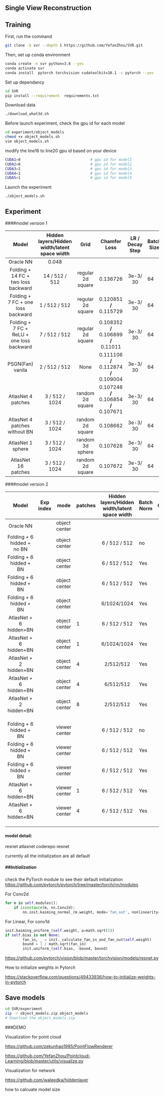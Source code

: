 ## Single View Reconstruction

## Training 

First, run the command 

```bash
git clone -b svr --depth 1 https://github.com/YefanZhou/SVR.git
```

Then, set up conda environment

```bash
conda create -n svr python=3.6 --yes
conda activate svr
conda install  pytorch torchvision cudatoolkit=10.1 -c pytorch --yes
```

Set up dependancy

```bash
cd SVR
pip install --requirement  requirements.txt
```

Download data

```bash
./download_what3d.sh
```

Before launch experiment, check the gpu id for each model

```bash
cd experiment/object_models
chmod +x object_models.sh
vim object_models.sh
```

modify the line16 to line20 gpu id based on your device 

```sh
CUDA1=0                                # gpu id for model1 
CUDA2=0                                # gpu id for model2 
CUDA3=1                                # gpu id for model3 
CUDA4=1                                # gpu id for model4 
CUDA5=1                                # gpu id for model5
```

Launch the experiment

```bash
./object_models.sh
```

## Experiment 

####model version 1

|                   Model                   | Hidden layers/Hidden width/latent space width |       Grid        |              Chamfer Loss              | LR / Decay Step | Batch Size | Time   per epoch | Total Epoch |      |
| :---------------------------------------: | :-------------------------------------------: | :---------------: | :------------------------------------: | :-------------: | ---------- | ---------------- | ----------- | ---- |
|                 Oracle NN                 |                     0.048                     |                   |                                        |                 |            |                  |             |      |
|    Folding + 14 FC + two loss backward    |                14 / 512 /  512                | regular 2d square |                0.136726                |    3e-3/ 30     | 64         | 12 min           | 70          |      |
|    Folding + 7 FC + one loss backward     |                1  /  512 / 512                | regular 2d square |        0.120851 **/** 0.115729         |    3e-3/ 30     | 64         | 7.9min           | 70          |      |
| Folding + 7 FC + ReLU + one loss backward |                7  /  512 / 512                | regular 2d square | 0.108352 **/** 0.106899 **/** 0.11011  |    3e-3/ 30     | 64         | 7.9min           | 70          |      |
|             PSGN(Fan) vanila              |               2  /  512  / 512                |       None        | 0.111106 **/** 0.112874 **/** 0.109004 |    3e-3/ 30     | 64         | 3.6min           | 70          |      |
|            AtlasNet 4 patches             |               3 /   512 / 1024                | random  2d square | 0.107248 **/** 0.106854 **/** 0.107671 |    3e-3/ 30     | 64         | 7.8min           | 70          |      |
|       AtlasNet 4 patches without BN       |               3 /   512 / 1024                | random  2d square |                0.108662                |    3e-3/ 30     | 64         | 7.8min           | 70          |      |
|             AtlasNet 1 sphere             |               3 /   512 / 1024                | random  3d sphere |                0.107628                |    3e-3/ 30     | 64         | 12 min(in P100)  | 70          |      |
|            AtlasNet 16 patches            |               3 /   512 / 1024                | random  2d square |                0.107672                |    3e-3/ 30     | 64         | 16min(in P100)   | 70          |      |

####model version 2

|           Model            | Exp index | mode           | patches | Hidden layers/Hidden width/latent space width | Batch Norm | Grid | Train Chamfer Loss | Test Chamfer Loss | LR / Decay Step | Batch Size | Time   per epoch | Total Epoch | GPU Occupancy | Model Size | Status |
| :------------------------: | --------- | -------------- | ------- | :-------------------------------------------: | ---------- | :--: | ------------------ | :---------------: | :-------------: | ---------- | ---------------- | ----------- | ------------- | ---------- | ------ |
|         Oracle NN          |           | object center  |         |                                               |            |      |                    |      0.08685      |                 |            |                  |             |               |            |        |
| Folding + 6 hidded + no BN |           | object  center |         |                6 / 512 /  512                 | no         |      | 0.0805             |     0.101191      |    1e-3/ 30     | 64         | 12 min           | 70          | 8737MiB       |            | done   |
|  Folding + 6 hidded + BN   |           | object center  |         |                6 / 512 /  512                 | Yes        |      | 0.0814             |     0.099870      |    1e-3/ 30     | 64         | 14 min           | 70          | 8737MiB       |            | done   |
|  Folding + 6 hidded + BN   |           | object center  |         |                6 / 512 /  512                 | Yes        |      | 0.0859             |     0.100859      |    1e-3/ 30     | 32         | 30 min           | 70          | 4729MiB       |            | done   |
|  Folding + 6 hidded + BN   |           | object center  |         |                  6/1024/1024                  | Yes        |      | 0.0850             |     0.100688      |    1e-3/ 30     | 32         | 30 min           | 70          |               |            | done   |
|   AtlasNet + 6 hidden+BN   |           | object center  | 1       |                6 / 512 /  512                 | Yes        |      | 0.0883             |     0.102240      |    1e-3/ 30     | 64         | 16min            | 70          |               |            | done   |
|   AtlasNet + 6 hidden+BN   |           | object center  | 1       |                  6/1024/1024                  | Yes        |      | 0.0922             |     0.102958      |    1e-3/ 30     | 32         | 64min            | 70          |               |            | done   |
|   AtlasNet + 2 hidden+BN   |           | object center  | 4       |                   2/512/512                   | Yes        |      | 0.0850             |     0.101831      |    1e-3/ 30     | 64         | 538s             | 70          |               |            | done   |
|   AtlasNet + 6 hidden+BN   |           | object center  | 4       |                   6/512/512                   | Yes        |      | 0.0870             |     0.102758      |    1e-3/ 30     | 64         | 874s             | 70          |               |            | done   |
|   AtlasNet + 2 hidden+BN   |           | object center  | 8       |                   2/512/512                   | Yes        |      | 0.0857             |     0.103496      |    1e-3/ 30     | 64         | 561s             | 70          |               |            | done   |
|                            |           |                |         |                                               |            |      |                    |                   |                 |            |                  |             |               |            |        |
|                            |           |                |         |                                               |            |      |                    |                   |                 |            |                  |             |               |            |        |
|                            |           |                |         |                                               |            |      |                    |                   |                 |            |                  |             |               |            |        |
|  Folding + 6 hidded + BN   |           | viewer center  |         |                6 / 512 /  512                 | no         |      | 0.0857             |     0.102078      |    1e-3/ 30     | 64         | 12min            | 70          | 8737MiB       |            | done   |
|  Folding + 6 hidded + BN   |           | viewer center  |         |                6 / 512 /  512                 | Yes        |      | 0.0861             |     0.099518      |    1e-3/ 30     | 64         |                  | 70          | 4729MiB       |            | done   |
|  Folding + 6 hidded + BN   |           | viewer center  |         |                6 / 512 /  512                 | Yes        |      | 0.0920             |     0.100486      |    1e-3/ 30     | 32         | 15min            | 70          | 4729MiB       |            | done   |
|   AtlasNet + 6 hidden+BN   |           | viewer center  | 1       |                6 / 512 /  512                 | Yes        |      | 0.0930             |     0.102212      |    1e-3/ 30     | 64         | 15min            | 70          | 8737MiB       |            | done   |
|   AtlasNet + 6 hidden+BN   |           | viewer center  | 4       |                6 / 512 /  512                 | Yes        |      | 0.0927             |     0.102251      |    1e-3/ 30     | 64         | 871s             | 70          |               |            | done   |
|                            |           |                |         |                                               |            |      |                    |                   |                 |            |                  |             |               |            |        |
|                            |           |                |         |                                               |            |      |                    |                   |                 |            |                  |             |               |            |        |
|                            |           |                |         |                                               |            |      |                    |                   |                 |            |                  |             |               |            |        |





#### model detail:

resnet  atlasnet coderepo resnet

currently all the initialization are all default 

##### ##Initialization

check the PyTorch module to see their default initialization https://github.com/pytorch/pytorch/tree/master/torch/nn/modules

For Conv2d 

```python
for m in self.modules():
    if isinstance(m, nn.Conv2d):
        nn.init.kaiming_normal_(m.weight, mode='fan_out', nonlinearity='relu')
```

For Linear, For conv1d

```python
init.kaiming_uniform_(self.weight, a=math.sqrt(5))
if self.bias is not None:
        fan_in, _ = init._calculate_fan_in_and_fan_out(self.weight)
        bound = 1 / math.sqrt(fan_in)
        init.uniform_(self.bias, -bound, bound)
```

https://github.com/pytorch/vision/blob/master/torchvision/models/resnet.py

How to initialize weights in Pytorch

https://stackoverflow.com/questions/49433936/how-to-initialize-weights-in-pytorch

## Save models

```bash
cd SVR/experiment
zip -r object_models.zip object_models
# Download the object_models.zip
```

###DEMO

Visualization for point cloud 

https://github.com/zekunhao1995/PointFlowRenderer

https://github.com/YefanZhou/Pointcloud-Learning/blob/master/utils/visualize.py

Visualization for network

https://github.com/waleedka/hiddenlayer

how to calcuate model size 

